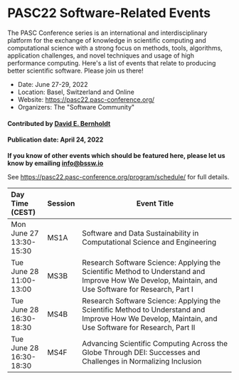 # PASC22 Software-Related Events

The PASC Conference series is an international and interdisciplinary platform for the exchange of knowledge in scientific computing and computational science with a strong focus on methods, tools, algorithms, application challenges, and novel techniques and usage of high performance computing. Here's a list of events that relate to producing better scientific software.  Please join us there!

- Date: June 27-29, 2022
- Location: Basel, Switzerland and Online
- Website: https://pasc22.pasc-conference.org/
- Organizers: The "Software Community"

#### Contributed by [David E. Bernholdt](https://github.com/bernhold "David E. Bernholdt GitHub profile")

#### Publication date: April 24, 2022

**If you know of other events which should be featured here, please let us know by emailing info@bssw.io**

See <https://pasc22.pasc-conference.org/program/schedule/> for full details.

Day<br>Time (CEST) | Session | Event Title
:---     |    :------ |--------------------------------------------------------
Mon June 27<br>13:30-15:30 | MS1A| Software and Data Sustainability in Computational Science and Engineering
Tue June 28<br>11:00-13:00 | MS3B | Research Software Science: Applying the Scientific Method to Understand and Improve How We Develop, Maintain, and Use Software for Research, Part I
Tue June 28<br>16:30-18:30 | MS4B | Research Software Science: Applying the Scientific Method to Understand and Improve How We Develop, Maintain, and Use Software for Research, Part II
Tue June 28<br>16:30-18:30 | MS4F | Advancing Scientific Computing Across the Globe Through DEI: Successes and Challenges in Normalizing Inclusion

<!---
Publish: yes
Pinned: no
Topics: projects and organizations, conferences and workshops
--->
